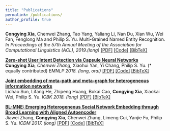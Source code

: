 ```yaml
---
title: "Publications"
permalink: /publications/
author_profile: true
---
```


<b>Congying Xia</b>, Chenwei Zhang, Tao Yang, Yaliang Li, Nan Du, Xian Wu, Wei Fan, Fenglong Ma and Philip S. Yu. Multi-Grained Named Entity Recognition. <i> In Proceedings of the 57th Annual Meeting of the Association for Computational Linguistics (ACL), 2019.(long) </i> 
[[PDF]](https://arxiv.org/pdf/1809.00385.pdf) [[Code]](https://github.com/congyingxia/Multi-Grained-NER) [[BibTeX]](/publications/acl19)

<b>[Zero-shot User Intent Detection via Capsule Neural Networks](/publications/emnlp18)</b> <br>
<b>Congying Xia</b>*, Chenwei Zhang*, Xiaohui Yan, Yi Chang, Philip S. Yu. (* equally contributed) <i>EMNLP 2018. (long, oral) </i>
[[PDF]](https://arxiv.org/pdf/1809.00385.pdf) [[Code]](https://github.com/congyingxia/ZeroShotCapsule) [[BibTeX]](/publications/emnlp18)

<b>[Joint embedding of meta-path and meta-graph for heterogeneous information networks](/publications/emnlp18)</b> <br>
Lichao Sun, Lifang He, Zhipeng Huang, Bokai Cao, <b>Congying Xia</b>, Xiaokai Wei, Philip S. Yu. <i>ICBK 2018. (long) </i>
[[PDF]](https://arxiv.org/pdf/1809.04110.pdf) [[BibTeX]](/publications/icbk18)

<b>[BL-MNE: Emerging Heterogeneous Social Network Embedding through Broad Learning with Aligned Autoencoder](/publications/emnlp18)</b> <br>
Jiawei Zhang, <b>Congying Xia</b>, Chenwei Zhang, Limeng Cui, Yanjie Fu, Philip S. Yu. <i>ICDM 2017. (long) </i>
[[PDF]](https://arxiv.org/pdf/1711.09409.pdf) [[Code]]() [[BibTeX]](/publications/icdm17)
